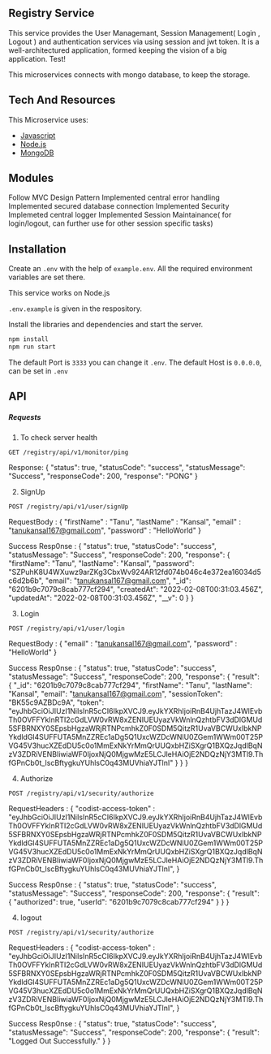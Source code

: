 ## Registry Service
This service provides the User Managemant, Session Management( Login , Logout ) and authentication services via using session and jwt token.
It is a well-architectured application, formed keeping the vision of a big application.
Test!

This microservices connects with mongo database, to keep the storage.

## Tech And Resources

This Microservice uses:
- [Javascript](https://www.javascript.com/)
- [Node.js](https://nodejs.org/en/docs/)
- [MongoDB](https://www.mongodb.com/)

## Modules
Follow MVC Design Pattern
Implemented central error handling
Implemented secured database connection
Implemented Security
Implemeted central logger
Implemented Session Maintainance( for login/logout, can further use for other session specific tasks)


## Installation

Create an `.env` with the help of `example.env`. All the required environment variables are set there.  

This service works on Node.js

`.env.example` is given in the respository.

Install the libraries and dependencies and start the server.

```sh
npm install
npm run start
```

The default Port is `3333` you can change it `.env`.
The default Host is `0.0.0.0`, can be set in `.env`

## API

##### Requests
1. To check server health

`GET /registry/api/v1/monitor/ping`

Response: {
    "status": true,
    "statusCode": "success",
    "statusMessage": "Success",
    "responseCode": 200,
    "response": "PONG"
}

2. SignUp

`POST /registry/api/v1/user/signUp`

RequestBody : 
{
    "firstName" : "Tanu",
    "lastName" : "Kansal",
    "email" : "tanukansal167@gmail.com",
    "password" : "HelloWorld"
}

Success Resp0nse : 
{
    "status": true,
    "statusCode": "success",
    "statusMessage": "Success",
    "responseCode": 200,
    "response": {
        "firstName": "Tanu",
        "lastName": "Kansal",
        "password": "SZPuhK8U4WXuwz9arZKg3CbxWv924AR12fd074b046c4e372ea16034d5c6d2b6b",
        "email": "tanukansal167@gmail.com",
        "_id": "6201b9c7079c8cab777cf294",
        "createdAt": "2022-02-08T00:31:03.456Z",
        "updatedAt": "2022-02-08T00:31:03.456Z",
        "__v": 0
    }
}

3. Login

`POST /registry/api/v1/user/login`

RequestBody : 
{
    "email" : "tanukansal167@gmail.com",
    "password" : "HelloWorld"
}

Success Resp0nse : 
{
    "status": true,
    "statusCode": "success",
    "statusMessage": "Success",
    "responseCode": 200,
    "response": {
        "result": {
            "_id": "6201b9c7079c8cab777cf294",
            "firstName": "Tanu",
            "lastName": "Kansal",
            "email": "tanukansal167@gmail.com",
            "sessionToken": "BK55c9AZBDc9A",
            "token": "eyJhbGciOiJIUzI1NiIsInR5cCI6IkpXVCJ9.eyJkYXRhIjoiRnB4UjhTazJ4WlEvbTh0OVFFYklnRTI2cGdLVW0vRW8xZENIUEUyazVkWnlnQzhtbFV3dDlGMUd5SFBRNXY0SEpsbHgzaWRjRTNPcmhkZ0F0SDM5QitzR1UvaVBCWUxlbkNPYkdldGl4SUFFUTA5MnZZREc1aDg5Q1UxcWZDcWNlU0ZGem1WWm00T25PVG45V3hucXZEdDU5c0o1MmExNkYrMmQrUUQxbHZiSXgrQ1BXQzJqdlBqNzV3ZDRiVENBIiwiaWF0IjoxNjQ0MjgwMzE5LCJleHAiOjE2NDQzNjY3MTl9.ThfGPnCb0t_lscBftygkuYUhlsC0q43MUVhiaYJTlnI"
        }
    }
}

4. Authorize

`POST /registry/api/v1/security/authorize`

RequestHeaders : 
{
    "codist-access-token" : "eyJhbGciOiJIUzI1NiIsInR5cCI6IkpXVCJ9.eyJkYXRhIjoiRnB4UjhTazJ4WlEvbTh0OVFFYklnRTI2cGdLVW0vRW8xZENIUEUyazVkWnlnQzhtbFV3dDlGMUd5SFBRNXY0SEpsbHgzaWRjRTNPcmhkZ0F0SDM5QitzR1UvaVBCWUxlbkNPYkdldGl4SUFFUTA5MnZZREc1aDg5Q1UxcWZDcWNlU0ZGem1WWm00T25PVG45V3hucXZEdDU5c0o1MmExNkYrMmQrUUQxbHZiSXgrQ1BXQzJqdlBqNzV3ZDRiVENBIiwiaWF0IjoxNjQ0MjgwMzE5LCJleHAiOjE2NDQzNjY3MTl9.ThfGPnCb0t_lscBftygkuYUhlsC0q43MUVhiaYJTlnI",
}

Success Resp0nse : 
{
    "status": true,
    "statusCode": "success",
    "statusMessage": "Success",
    "responseCode": 200,
    "response": {
        "result": {
            "authorized": true,
            "userId": "6201b9c7079c8cab777cf294"
        }
    }
}


4. logout

`POST /registry/api/v1/security/authorize`

RequestHeaders : 
{
    "codist-access-token" : "eyJhbGciOiJIUzI1NiIsInR5cCI6IkpXVCJ9.eyJkYXRhIjoiRnB4UjhTazJ4WlEvbTh0OVFFYklnRTI2cGdLVW0vRW8xZENIUEUyazVkWnlnQzhtbFV3dDlGMUd5SFBRNXY0SEpsbHgzaWRjRTNPcmhkZ0F0SDM5QitzR1UvaVBCWUxlbkNPYkdldGl4SUFFUTA5MnZZREc1aDg5Q1UxcWZDcWNlU0ZGem1WWm00T25PVG45V3hucXZEdDU5c0o1MmExNkYrMmQrUUQxbHZiSXgrQ1BXQzJqdlBqNzV3ZDRiVENBIiwiaWF0IjoxNjQ0MjgwMzE5LCJleHAiOjE2NDQzNjY3MTl9.ThfGPnCb0t_lscBftygkuYUhlsC0q43MUVhiaYJTlnI",
}

Success Resp0nse : 
{
    "status": true,
    "statusCode": "success",
    "statusMessage": "Success",
    "responseCode": 200,
    "response": {
        "result": "Logged Out Successfully."
    }
}
 

